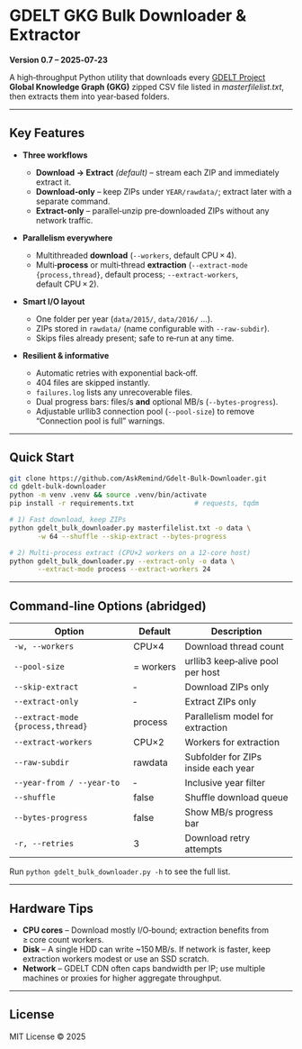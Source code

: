 
# GDELT GKG Bulk Downloader & Extractor

**Version 0.7 – 2025‑07‑23**

A high‑throughput Python utility that downloads every [GDELT Project](https://www.gdeltproject.org/) **Global Knowledge Graph (GKG)** zipped CSV file listed in *masterfilelist.txt*, then extracts them into year‑based folders.

---

## Key Features

* **Three workflows**  
  * **Download → Extract** *(default)* – stream each ZIP and immediately extract it.  
  * **Download‑only** – keep ZIPs under `YEAR/rawdata/`; extract later with a separate command.  
  * **Extract‑only** – parallel‑unzip pre‑downloaded ZIPs without any network traffic.

* **Parallelism everywhere**  
  * Multithreaded **download** (`--workers`, default CPU × 4).  
  * Multi‑**process** or multi‑thread **extraction** (`--extract-mode {process,thread}`, default process; `--extract-workers`, default CPU × 2).

* **Smart I/O layout**  
  * One folder per year (`data/2015/`, `data/2016/` …).  
  * ZIPs stored in `rawdata/` (name configurable with `--raw-subdir`).  
  * Skips files already present; safe to re‑run at any time.

* **Resilient & informative**  
  * Automatic retries with exponential back‑off.  
  * 404 files are skipped instantly.  
  * `failures.log` lists any unrecoverable files.  
  * Dual progress bars: files/s **and** optional MB/s (`--bytes-progress`).  
  * Adjustable urllib3 connection pool (`--pool-size`) to remove “Connection pool is full” warnings.

---

## Quick Start

```bash
git clone https://github.com/AskRemind/Gdelt-Bulk-Downloader.git
cd gdelt-bulk-downloader
python -m venv .venv && source .venv/bin/activate
pip install -r requirements.txt               # requests, tqdm

# 1) Fast download, keep ZIPs
python gdelt_bulk_downloader.py masterfilelist.txt -o data \
       -w 64 --shuffle --skip-extract --bytes-progress

# 2) Multi‑process extract (CPU×2 workers on a 12‑core host)
python gdelt_bulk_downloader.py --extract-only -o data \
       --extract-mode process --extract-workers 24
```

---

## Command‑line Options (abridged)

| Option | Default | Description |
|--------|---------|-------------|
| `-w, --workers` | CPU×4 | Download thread count |
| `--pool-size` | = workers | urllib3 keep‑alive pool per host |
| `--skip-extract` | ‑ | Download ZIPs only |
| `--extract-only` | ‑ | Extract ZIPs only |
| `--extract-mode {process,thread}` | process | Parallelism model for extraction |
| `--extract-workers` | CPU×2 | Workers for extraction |
| `--raw-subdir` | rawdata | Subfolder for ZIPs inside each year |
| `--year-from / --year-to` | ‑ | Inclusive year filter |
| `--shuffle` | false | Shuffle download queue |
| `--bytes-progress` | false | Show MB/s progress bar |
| `-r, --retries` | 3 | Download retry attempts |

Run `python gdelt_bulk_downloader.py -h` to see the full list.

---

## Hardware Tips

* **CPU cores** – Download mostly I/O‑bound; extraction benefits from ≥ core count workers.  
* **Disk** – A single HDD can write ~150 MB/s. If network is faster, keep extraction workers modest or use an SSD scratch.  
* **Network** – GDELT CDN often caps bandwidth per IP; use multiple machines or proxies for higher aggregate throughput.

---

## License

MIT License © 2025 <Yi Wang>
